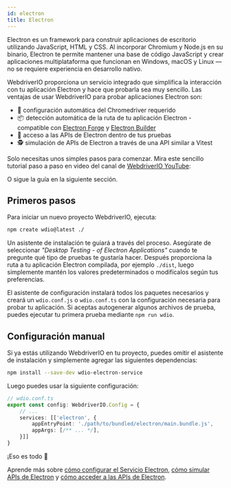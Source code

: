```yaml
---
id: electron
title: Electron
---
```


Electron es un framework para construir aplicaciones de escritorio utilizando JavaScript, HTML y CSS. Al incorporar Chromium y Node.js en su binario, Electron te permite mantener una base de código JavaScript y crear aplicaciones multiplataforma que funcionan en Windows, macOS y Linux — no se requiere experiencia en desarrollo nativo.

WebdriverIO proporciona un servicio integrado que simplifica la interacción con tu aplicación Electron y hace que probarla sea muy sencillo. Las ventajas de usar WebdriverIO para probar aplicaciones Electron son:

- 🚗 configuración automática del Chromedriver requerido
- 📦 detección automática de la ruta de tu aplicación Electron - compatible con [Electron Forge](https://www.electronforge.io/) y [Electron Builder](https://www.electron.build/)
- 🧩 acceso a las APIs de Electron dentro de tus pruebas
- 🕵️ simulación de APIs de Electron a través de una API similar a Vitest

Solo necesitas unos simples pasos para comenzar. Mira este sencillo tutorial paso a paso en video del canal de [WebdriverIO YouTube](https://www.youtube.com/@webdriverio):

<LiteYouTubeEmbed
    id="iQNxTdWedk0"
    title="Getting Started with ElectronJS Testing in WebdriverIO"
/>

O sigue la guía en la siguiente sección.

## Primeros pasos

Para iniciar un nuevo proyecto WebdriverIO, ejecuta:

```sh
npm create wdio@latest ./
```

Un asistente de instalación te guiará a través del proceso. Asegúrate de seleccionar _"Desktop Testing - of Electron Applications"_ cuando te pregunte qué tipo de pruebas te gustaría hacer. Después proporciona la ruta a tu aplicación Electron compilada, por ejemplo `./dist`, luego simplemente mantén los valores predeterminados o modifícalos según tus preferencias.

El asistente de configuración instalará todos los paquetes necesarios y creará un `wdio.conf.js` o `wdio.conf.ts` con la configuración necesaria para probar tu aplicación. Si aceptas autogenerar algunos archivos de prueba, puedes ejecutar tu primera prueba mediante `npm run wdio`.

## Configuración manual

Si ya estás utilizando WebdriverIO en tu proyecto, puedes omitir el asistente de instalación y simplemente agregar las siguientes dependencias:

```sh
npm install --save-dev wdio-electron-service
```

Luego puedes usar la siguiente configuración:

```ts
// wdio.conf.ts
export const config: WebdriverIO.Config = {
    // ...
    services: [['electron', {
        appEntryPoint: './path/to/bundled/electron/main.bundle.js',
        appArgs: [/** ... */],
    }]]
}
```

¡Eso es todo 🎉

Aprende más sobre [cómo configurar el Servicio Electron](/docs/desktop-testing/electron/configuration), [cómo simular APIs de Electron](/docs/desktop-testing/electron/mocking) y [cómo acceder a las APIs de Electron](/docs/desktop-testing/electron/api).